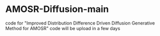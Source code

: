 # AMOSR-Diffusion-main
code for "Improved Distribution Difference Driven Diffusion Generative Method for AMOSR"
code will be upload in a few days

